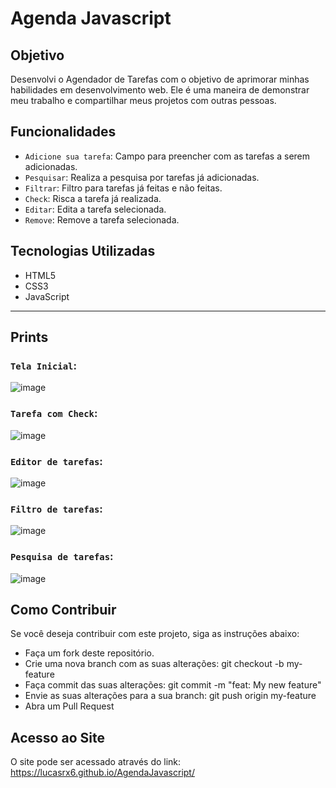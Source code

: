 # Agenda Javascript

## Objetivo
Desenvolvi o Agendador de Tarefas  com o objetivo de aprimorar minhas habilidades em desenvolvimento web. 
Ele é uma maneira de demonstrar meu trabalho e compartilhar meus projetos com outras pessoas.

## Funcionalidades
- `Adicione sua tarefa`: Campo para preencher com as tarefas a serem adicionadas.
- `Pesquisar`: Realiza a pesquisa por tarefas já adicionadas.
- `Filtrar`: Filtro para tarefas já feitas e não feitas.
- `Check`: Risca a tarefa já realizada.
- `Editar`: Edita a tarefa selecionada.
- `Remove`: Remove a tarefa selecionada.

## Tecnologias Utilizadas
- HTML5
- CSS3
- JavaScript
_______________________________________________
## Prints
### `Tela Inicial`:
![image](https://github.com/Lucasrx6/AgendaJavascript/assets/86980974/8635c076-3628-4be9-8a32-f63d9639bd45)

### `Tarefa com Check`:
![image](https://github.com/Lucasrx6/AgendaJavascript/assets/86980974/86bcd041-0e16-4335-8349-4104645aefd8)

### `Editor de tarefas`:
![image](https://github.com/Lucasrx6/AgendaJavascript/assets/86980974/23dd30b9-b1af-411c-87a2-a641b70db6fc)

### `Filtro de tarefas`:
![image](https://github.com/Lucasrx6/AgendaJavascript/assets/86980974/c8b36aec-9418-4249-9756-9d5ce97ec709)

### `Pesquisa de tarefas`:
![image](https://github.com/Lucasrx6/AgendaJavascript/assets/86980974/5b77e9ab-2889-4187-8302-5407a459b0ac)



## Como Contribuir
Se você deseja contribuir com este projeto, siga as instruções abaixo:

- Faça um fork deste repositório.
- Crie uma nova branch com as suas alterações: git checkout -b my-feature
- Faça commit das suas alterações: git commit -m "feat: My new feature"
- Envie as suas alterações para a sua branch: git push origin my-feature
- Abra um Pull Request

## Acesso ao Site
O site pode ser acessado através do link: https://lucasrx6.github.io/AgendaJavascript/
